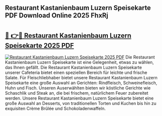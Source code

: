 ## Restaurant Kastanienbaum Luzern Speisekarte PDF Download Online 2025 FhxRj

# <h2><a href="http://gc6a34y.nevu.top/?p=Restaurant+Kastanienbaum+Luzern+Speisekarte">🔗 👉🔴 Restaurant Kastanienbaum Luzern Speisekarte 2025 PDF</a></h2>

[![Restaurant Kastanienbaum Luzern Speisekarte 2025 PDF](https://i.imgur.com/dBaPXMq.png)](http://gc6a34y.nevu.top/?p=Restaurant+Kastanienbaum+Luzern+Speisekarte)
Die Restaurant Kastanienbaum Luzern Speisekarte ist eine Gelegenheit, etwas zu wählen, das Ihnen gefällt. Die Restaurant Kastanienbaum Luzern Speisekarte unserer Cafeteria bietet einen speziellen Bereich für leichte und frische Salate. Für Fleischliebhaber bietet unsere Restaurant Kastanienbaum Luzern Speisekarte eine große Auswahl an Gerichten: Rindfleisch, Schweinefleisch, Huhn und Fisch. Unseren Auserwählten bieten wir köstliche Gerichte wie Schaschlik und Steak an, die bei frischem, natürlichem Feuer zubereitet werden. Unsere Restaurant Kastanienbaum Luzern Speisekarte bietet eine große Auswahl an Desserts, von traditionellen Torten und Kuchen bis hin zu exquisiten Crème Brûlée und Schokoladenwaffeln.
